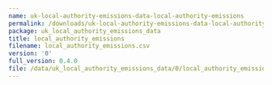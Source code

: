 ```yaml
---
name: uk-local-authority-emissions-data-local-authority-emissions
permalink: /downloads/uk-local-authority-emissions-data-local-authority-emissions/0
package: uk_local_authority_emissions_data
title: local_authority_emissions
filename: local_authority_emissions.csv
version: '0'
full_version: 0.4.0
file: /data/uk_local_authority_emissions_data/0/local_authority_emissions.csv
---
```

